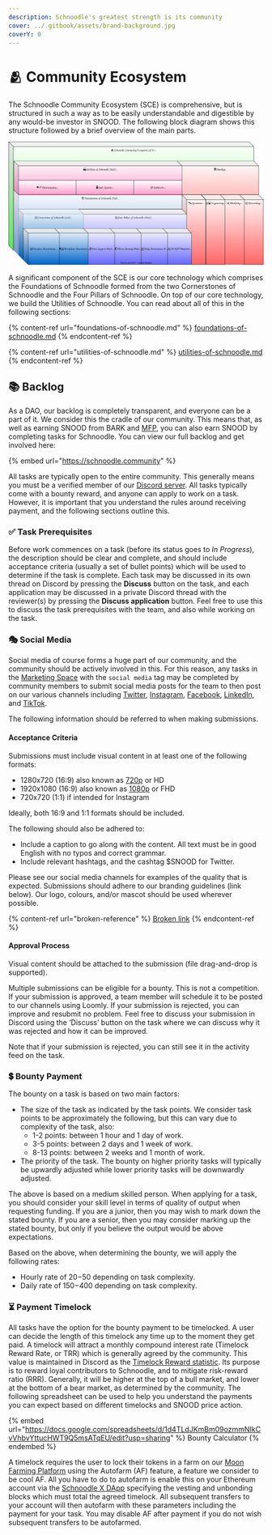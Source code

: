 ```yaml
---
description: Schnoodle's greatest strength is its community
cover: ../.gitbook/assets/brand-background.jpg
coverY: 0
---
```


# 🫂 Community Ecosystem

The Schnoodle Community Ecosystem (SCE) is comprehensive, but is structured in such a way as to be easily understandable and digestible by any would-be investor in SNOOD. The following block diagram shows this structure followed by a brief overview of the main parts.

![The Schnoodle Community Ecosystem structure](../.gitbook/assets/community-ecosystem.svg)

A significant component of the SCE is our core technology which comprises the Foundations of Schnoodle formed from the two Cornerstones of Schnoodle and the Four Pillars of Schnoodle. On top of our core technology, we build the Utilities of Schnoodle. You can read about all of this in the following sections:

{% content-ref url="foundations-of-schnoodle.md" %}
[foundations-of-schnoodle.md](foundations-of-schnoodle.md)
{% endcontent-ref %}

{% content-ref url="utilities-of-schnoodle.md" %}
[utilities-of-schnoodle.md](utilities-of-schnoodle.md)
{% endcontent-ref %}

## 📚 Backlog

As a DAO, our backlog is completely transparent, and everyone can be a part of it. We consider this the cradle of our community. This means that, as well as earning SNOOD from BARK and [MFP](../features/mfp.md), you can also earn SNOOD by completing tasks for Schnoodle. You can view our full backlog and get involved here:

{% embed url="https://schnoodle.community" %}

All tasks are typically open to the entire community. This generally means you must be a verified member of our [Discord server](https://discord.gg/schnoodle). All tasks typically come with a bounty reward, and anyone can apply to work on a task. However, it is important that you understand the rules around receiving payment, and the following sections outline this.

### ✅ Task Prerequisites

Before work commences on a task (before its status goes to _In Progress_), the description should be clear and complete, and should include acceptance criteria (usually a set of bullet points) which will be used to determine if the task is complete. Each task may be discussed in its own thread on Discord by pressing the **Discuss** button on the task, and each application may be discussed in a private Discord thread with the reviewer(s) by pressing the **Discuss application** button. Feel free to use this to discuss the task prerequisites with the team, and also while working on the task.

### 🎭 Social Media

Social media of course forms a huge part of our community, and the community should be actively involved in this. For this reason, any tasks in the [Marketing Space](https://schnoodle.io/marketing) with the `social media` tag may be completed by community members to submit social media posts for the team to then post on our various channels including [Twitter](https://twitter.com/SchnoodleDAO), [Instagram](https://instagram.com/schnoodledao), [Facebook](https://www.facebook.com/SchnoodleDAO), [LinkedIn](https://www.linkedin.com/company/schnoodle), and [TikTok](https://www.tiktok.com/@schnoodledao).

The following information should be referred to when making submissions.

#### Acceptance Criteria

Submissions must include visual content in at least one of the following formats:

* 1280x720 (16:9) also known as [720p](https://en.wikipedia.org/wiki/720p) or HD
* 1920x1080 (16:9) also known as [1080p](https://en.wikipedia.org/wiki/1080p) or FHD
* 720x720 (1:1) if intended for Instagram

Ideally, both 16:9 and 1:1 formats should be included.

The following should also be adhered to:

* Include a caption to go along with the content. All text must be in good English with no typos and correct grammar.
* Include relevant hashtags, and the cashtag $SNOOD for Twitter.

Please see our social media channels for examples of the quality that is expected. Submissions should adhere to our branding guidelines (link below). Our logo, colours, and/or mascot should be used wherever possible.

{% content-ref url="broken-reference" %}
[Broken link](broken-reference)
{% endcontent-ref %}

#### Approval Process

Visual content should be attached to the submission (file drag-and-drop is supported).

Multiple submissions can be eligible for a bounty. This is not a competition. If your submission is approved, a team member will schedule it to be posted to our channels using Loomly. If your submission is rejected, you can improve and resubmit no problem. Feel free to discuss your submission in Discord using the ‘Discuss’ button on the task where we can discuss why it was rejected and how it can be improved.

Note that if your submission is rejected, you can still see it in the activity feed on the task.

### 💲 Bounty Payment

The bounty on a task is based on two main factors:

* The size of the task as indicated by the task points. We consider task points to be approximately the following, but this can vary due to complexity of the task, also:
  * 1-2 points: between 1 hour and 1 day of work.
  * 3-5 points: between 2 days and 1 week of work.
  * 8-13 points: between 2 weeks and 1 month of work.
* The priority of the task. The bounty on higher priority tasks will typically be upwardly adjusted while lower priority tasks will be downwardly adjusted.

The above is based on a medium skilled person. When applying for a task, you should consider your skill level in terms of quality of output when requesting funding. If you are a junior, then you may wish to mark down the stated bounty. If you are a senior, then you may consider marking up the stated bounty, but only if you believe the output would be above expectations.

Based on the above, when determining the bounty, we will apply the following rates:

* Hourly rate of $20-$50 depending on task complexity.
* Daily rate of $150-$400 depending on task complexity.

### ⏳ Payment Timelock

All tasks have the option for the bounty payment to be timelocked. A user can decide the length of this timelock any time up to the moment they get paid. A timelock will attract a monthly compound interest rate (Timelock Reward Rate, or TRR) which is generally agreed by the community. This value is maintained in Discord as the [Timelock Reward statistic](https://schnoodle.io/trr). Its purpose is to reward loyal contributors to Schnoodle, and to mitigate risk-reward ratio (RRR). Generally, it will be higher at the top of a bull market, and lower at the bottom of a bear market, as determined by the community. The following spreadsheet can be used to help you understand the payments you can expect based on different timelocks and SNOOD price action.

{% embed url="https://docs.google.com/spreadsheets/d/1d4TLdJKmBm09ozmmNIkCvVhbvYttucHWT9Q5msATqEU/edit?usp=sharing" %}
Bounty Calculator
{% endembed %}

A timelock requires the user to lock their tokens in a farm on our [Moon Farming Platform](../features/mfp.md) using the Autofarm (AF) feature, a feature we consider to be cool AF. All you have to do to autofarm is enable this on your Ethereum account via the [Schnoodle X DApp](https://schnoodle.farm) specifying the vesting and unbonding blocks which must total the agreed timelock. All subsequent transfers to your account will then autofarm with these parameters including the payment for your task. You may disable AF after payment if you do not wish subsequent transfers to be autofarmed.
